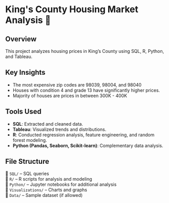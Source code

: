 # King's County Housing Market Analysis 🏡

## Overview
This project analyzes housing prices in King’s County using SQL, R, Python, and Tableau. 

## Key Insights
- The most expensive zip codes are 98039, 98004, and 98040
- Houses with condition 4 and grade 13 have significantly higher prices.
- Majority of houses are prices in between 300K - 400K

## Tools Used
- **SQL**: Extracted and cleaned data.
- **Tableau**: Visualized trends and distributions.
- **R**: Conducted regression analysis, feature engineering, and random forest modeling.
- **Python (Pandas, Seaborn, Scikit-learn)**: Complementary data analysis.

## File Structure
📂 `SQL/` – SQL queries  
📂 `R/` – R scripts for analysis and modeling  
📂 `Python/` – Jupyter notebooks for additional analysis  
📂 `Visualizations/` – Charts and graphs  
📂 `Data/` – Sample dataset (if allowed)  

